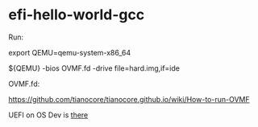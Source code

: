 # efi-hello-world-gcc





Run:

export QEMU=qemu-system-x86_64

${QEMU} -bios OVMF.fd -drive file=hard.img,if=ide


OVMF.fd:

https://github.com/tianocore/tianocore.github.io/wiki/How-to-run-OVMF


UEFI on OS Dev is [there](https://wiki.osdev.org/UEFI)

